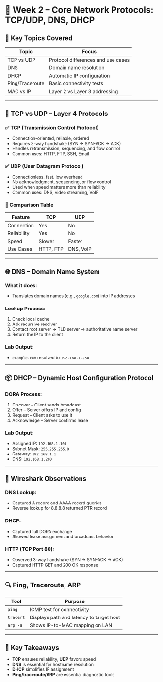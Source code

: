 # 🧠 Week 2 – Core Network Protocols: TCP/UDP, DNS, DHCP

## 🔑 Key Topics Covered

| Topic         | Focus                                |
|---------------|---------------------------------------|
| TCP vs UDP    | Protocol differences and use cases   |
| DNS           | Domain name resolution               |
| DHCP          | Automatic IP configuration           |
| Ping/Traceroute | Basic connectivity tests            |
| MAC vs IP     | Layer 2 vs Layer 3 addressing        |

---

## 🧪 TCP vs UDP – Layer 4 Protocols

### ✅ TCP (Transmission Control Protocol)

- Connection-oriented, reliable, ordered
- Requires 3-way handshake (SYN → SYN-ACK → ACK)
- Handles retransmission, sequencing, and flow control
- Common uses: HTTP, FTP, SSH, Email

### ✅ UDP (User Datagram Protocol)

- Connectionless, fast, low overhead
- No acknowledgment, sequencing, or flow control
- Used when speed matters more than reliability
- Common uses: DNS, video streaming, VoIP

### 🔁 Comparison Table

| Feature         | TCP         | UDP           |
|-----------------|-------------|---------------|
| Connection      | Yes         | No            |
| Reliability     | Yes         | No            |
| Speed           | Slower      | Faster        |
| Use Cases       | HTTP, FTP   | DNS, VoIP     |

---

## 🌐 DNS – Domain Name System

### What it does:
- Translates domain names (e.g., `google.com`) into IP addresses

### Lookup Process:
1. Check local cache
2. Ask recursive resolver
3. Contact root server → TLD server → authoritative name server
4. Return the IP to the client

### Lab Output:
- `example.com` resolved to `192.168.1.250`

---

## 📦 DHCP – Dynamic Host Configuration Protocol

### DORA Process:
1. Discover – Client sends broadcast
2. Offer – Server offers IP and config
3. Request – Client asks to use it
4. Acknowledge – Server confirms lease

### Lab Output:
- Assigned IP: `192.168.1.101`
- Subnet Mask: `255.255.255.0`
- Gateway: `192.168.1.1`
- DNS: `192.168.1.200`

---

## 🧪 Wireshark Observations

### DNS Lookup:
- Captured A record and AAAA record queries
- Reverse lookup for 8.8.8.8 returned PTR record

### DHCP:
- Captured full DORA exchange
- Showed lease assignment and broadcast behavior

### HTTP (TCP Port 80):
- Observed 3-way handshake (SYN → SYN-ACK → ACK)
- Captured HTTP GET and 200 OK response

---

## 🔍 Ping, Traceroute, ARP

| Tool      | Purpose                                 |
|-----------|------------------------------------------|
| `ping`    | ICMP test for connectivity               |
| `tracert` | Displays path and latency to target host |
| `arp -a`  | Shows IP-to-MAC mapping on LAN           |

---

## 🧠 Key Takeaways

- **TCP** ensures reliability, **UDP** favors speed
- **DNS** is essential for hostname resolution
- **DHCP** simplifies IP assignment
- **Ping/traceroute/ARP** are essential diagnostic tools

